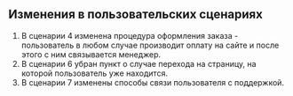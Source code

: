 ## Изменения в пользовательских сценариях
1. В сценарии 4 изменена процедура оформления заказа - пользователь в любом случае производит оплату на сайте и после этого с ним связывается менеджер.
2. В сценарии 6 убран пункт о случае перехода на страницу, на которой пользователь уже находится.
3. В сценарии 7 изменены способы связи пользователя с поддержкой.
